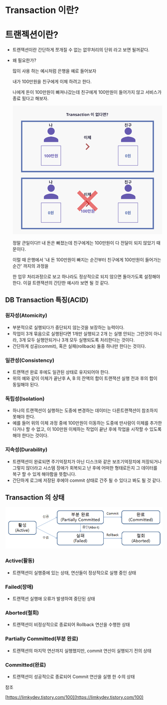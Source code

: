 # Transaction 이란?

# 트랜젝션이란?

- 트랜잭션이란 간단하게 쪼개질 수 없는 없무처리의 단위 라고 보면 될꺼같다.
- 왜 필요한가?

    많이 사용 하는 예시처럼 은행을 예로 들어보자
  
    내가 100만원을 친구에게 이체 하려고 한다.

    나에게 돈이 100만원이 빠져나갔는데 친구에게 100만원이 들어가지 않고 서비스가 종료 됬다고 해보자.

    ![transaction-ex](transactionImg/transaction-ex.svg)

    정말 큰일이다!! 내 돈은 빠졌는데 친구에게는 100만원이 다 전달이 되지 않았기 때문이다.

    이럴 때 은행에서 '내 돈 100만원이 빠지는 순간부터 친구에게 100만원이 들어가는 순간' 까지의 과정을

    한 업무 처리과정으로 보고 하나라도 정상적으로 되지 않으면 돌아가도록 설정해야 한다. 이걸 트랜잭션의 간단한 예시라 보면 될 것 같다.

## DB Transaction 특징(ACID)

### 원자성(Atomicity)

- 부분적으로 실행되다가 중단되지 않는것을 보장하는 능력이다.
- 작업이 3개 묶음으로 실행된다면 1개만 실행되고 2개 는 실행 안되는 그런것이 아니라, 3개 모두 실행안되거나 3개 모두 실행되도록 처리한다는 것이다.
- 간단하게 성공(commit), 혹은 실패(rollback) 둘중 하나만 한다는 것이다.

### 일관성(Consistency)

- 트랜잭션 완료 후에도 일관된 상태로 유지되어야 한다.
- 위의 예와 같이 이체가 끝난후 A, B 의 잔액의 합이 트랜잭션 실행 전과 후의 합이 동일해야 된다.

### 독립성(Isolation)

- 하나의 트랜잭션이 실행하는 도중에 변경하는 데이터는 다른트랜잭션이 참조하지 못해야 한다.
- 예를 들어 위의 이체 과정 중에 100만원이 이동하는 도중에 딴사람이 이체를 추가한다거나 할 수 없고, 이 100만원 이체하는 작업이 끝난 후에 작업을 시작할 수 있도록 해야 한다는 것이다.

### 지속성(Durability)

- 트랜잭션이 완료되면 주기억장치가 아닌 디스크와 같은 보조기억장치에 저장되거나 그렇지 않더라고 시스템 장애가 회복되고 난 후에 어떠한 형태로든지 그 데이터를 복구 할 수 있게 해야함을 뜻합니다.
- 간단하게 로그에 저장된 후에야 commit 상태로 간주 될 수 있다고 봐도 될 것 같다.

## Transaction 의 상태

![transaction-status](transactionImg/transaction-status.png)

### Active(활동)

- 트랜잭션이 실행중에 있는 상태, 연산들이 정상적으로 실행 중인 상태

### Failed(장애)

- 트랜잭션 실행애 오류가 발생하여 중단된 상태

### Aborted(철회)

- 트랜잭션이 비정상적으로 종료되어 Rollback 연산을 수행한 상태

### Partially Committed(부분 완료)

- 트랜잭션의 마지막 연산까지 실행했지만, commit 연산이 실행되기 전의 상태

### Committed(완료)

- 트랜잭션이 성공적으로 종료되어 Commit 연산을 실행 한 수의 상태

참조

[https://limkydev.tistory.com/100](https://limkydev.tistory.com/100)